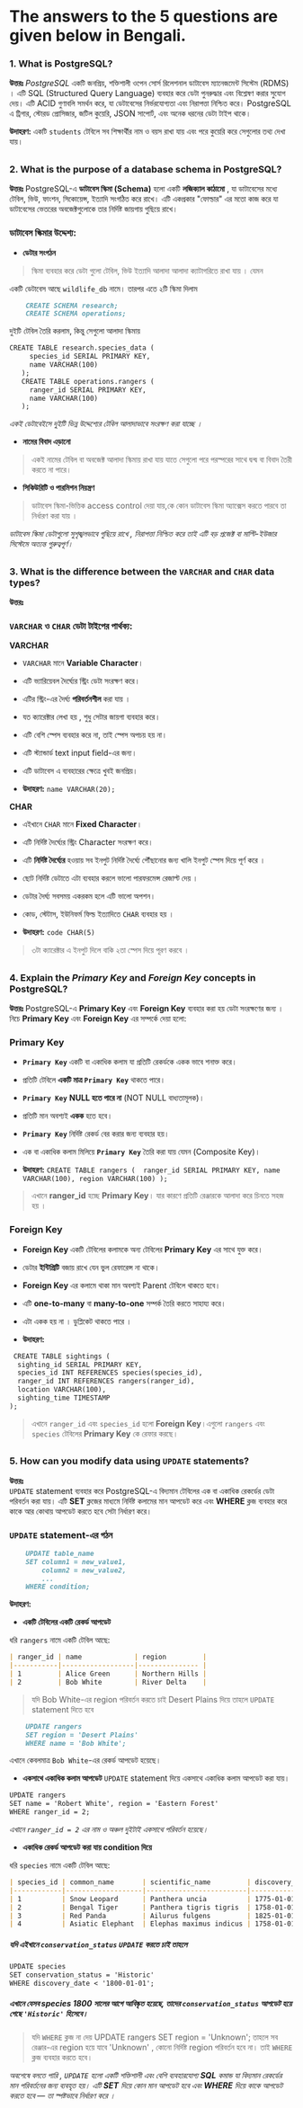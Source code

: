   

# The answers to the 5 questions are given below in Bengali.

### 1. What is PostgreSQL?

**উত্তরঃ**  *PostgreSQL* একটি জনপ্রিয়, শক্তিশালী ওপেন সোর্স রিলেশনাল ডাটাবেস ম্যানেজমেন্ট সিস্টেম (RDMS) । এটি SQL (Structured Query Language) ব্যবহার করে ডেটা পুনরুদ্ধার এবং বিশ্লেষণ করার সুযোগ দেয়। এটি ACID গুণাবলি সমর্থন করে, যা ডেটাবেসের নির্ভরযোগ্যতা এবং নিরাপত্তা নিশ্চিত করে। PostgreSQL এ ট্রিগার, স্টোরড প্রোসিজার, জটিল কুয়েরি, JSON সাপোর্ট, এবং অনেক ধরনের ডেটা টাইপ থাকে।

**উদাহরণ:** একটি `students` টেবিলে সব শিক্ষার্থীর নাম ও বয়স রাখা যায় এবং পরে কুয়েরি করে সেগুলোর তথ্য দেখা যায়।
##

### 2. What is the purpose of a database schema in PostgreSQL?

**উত্তরঃ** PostgreSQL-এ **ডাটাবেস  স্কিমা (Schema)** হলো একটি **লজিক্যাল কাঠামো** , যা ডাটাবেসের মধ্যে টেবিল, ভিউ, ফাংশন, সিকোয়েন্স, ইত্যাদি সংগঠিত করে রাখে। এটি একপ্রকার "ফোল্ডার" এর মতো কাজ করে যা ডাটাবেসের ভেতরের অবজেক্টগুলোকে তার নির্দিষ্ট জায়গায় গুছিয়ে রাখে।

### **ডাটাবেস স্কিমার উদ্দেশ্য:** 

 - **ডেটার সংগঠন** 

 > স্কিমা ব্যবহার করে ডেটা গুলো  টেবিল, ভিউ ইত্যাদি আলাদা আলাদা ক্যাটাগরিতে রাখা যায় । যেমন 
 
একটি ডেটাবেস আছে `wildlife_db` নামে।  তারপর এতে ২টি স্কিমা দিলাম   

```markdown
    CREATE SCHEMA research;
    CREATE SCHEMA operations;
 ```   
 
 দুইটি টেবিল তৈরি করলাম, কিন্তু সেগুলো আলাদা স্কিমায়
 ```markdown
 CREATE TABLE research.species_data (
      species_id SERIAL PRIMARY KEY,
      name VARCHAR(100)
    );
    CREATE TABLE operations.rangers (
      ranger_id SERIAL PRIMARY KEY,
      name VARCHAR(100)
    );
 ```
 
*একই ডেটাবেইসে দুইটি ভিন্ন উদ্দেশ্যের টেবিল আলাদাভাবে সংরক্ষণ করা যাচ্ছে ।*

 
 - **নামের বিবাদ এড়ানো**

> একই নামের টেবিল বা অবজেক্ট আলাদা স্কিমায় রাখা যায় যাতে সেগুলো পরে পরস্পরের সাথে দ্বন্দ্ব বা বিবাদ তৈরী করতে না পারে।
 
 - **সিকিউরিটি ও পারমিশন নিয়ন্ত্রণ**
> ডাটাবেস স্কিমা-ভিত্তিক access control দেয়া যায়,কে কোন ডাটাবেস স্কিমা অ্যাক্সেস করতে পারবে তা নির্ধারণ করা যায় ।

*ডাটাবেস স্কিমা ডেটাগুলো সুশৃঙ্খলভাবে গুছিয়ে রাখে , নিরাপত্তা নিশ্চিত করে তাই এটি  বড় প্রজেক্ট বা মাল্টি-ইউজার সিস্টেমে অত্যন্ত গুরুত্বপূর্ণ।*
 
 ##
### 3. What is the difference between the `VARCHAR` and `CHAR` data types?

**উত্তরঃ**  
### `VARCHAR` ও `CHAR` ডেটা টাইপের পার্থক্য:

 **VARCHAR**

 - `VARCHAR`  মানে **Variable Character**।
 
 - এটি ভ্যারিয়েবল দৈর্ঘ্যের স্ট্রিং ডেটা সংরক্ষণ করে।
 
 - এটির স্ট্রিং-এর দৈর্ঘ্য **পরিবর্তনশীল** করা যায় ।
 
 - যত ক্যারেক্টার লেখা হয় , শুধু সেটার জায়গা ব্যবহার করে।

 - এটি বেশি স্পেস ব্যবহার করে না, তাই স্পেস অপচয় হয় না।

 - এটি স্ট্যান্ডার্ড text input field-এর  জন্য। 
 
 - এটি ডাটাবেস এ ব্যবহারের ক্ষেত্রে  খুবই জনপ্রিয়।

 - **উদাহরণ:** `name VARCHAR(20);`



**CHAR**

- এইখানে `CHAR` মানে **Fixed Character**।

- এটি নির্দিষ্ট দৈর্ঘ্যের স্ট্রিং Character সংরক্ষণ করে।

- এটি **নির্দিষ্ট দৈর্ঘ্যের** হওয়ায় সব ইনপুট নির্দিষ্ট দৈর্ঘ্যে পৌঁছানোর জন্য খালি ইনপুট স্পেস দিয়ে পূর্ণ করে ।

- ছোট নির্দিষ্ট ডেটাতে এটা ব্যবহার করলে ভালো পারফরমেন্স রেজাল্ট দেয় ।

- ডেটার দৈর্ঘ্য সবসময় একরকম হলে এটি ভালো অপশন।

- কোড, স্টেটাস, ইউনিফর্ম ফিল্ড ইত্যাদিতে `CHAR` ব্যবহার হয় ।

- **উদাহরণ:**
 `code CHAR(5)`  
> ৩টা  ক্যারেক্টার  এ ইনপুট দিলে বাকি ২তা স্পেস দিয়ে পূরণ করবে ।

##


### 4.  Explain the *Primary Key* and *Foreign Key* concepts in PostgreSQL?

**উত্তরঃ**  PostgreSQL-এ **Primary Key** এবং **Foreign Key** ব্যবহার করা হয় ডেটা সংরক্ষণের জন্য । নিচে **Primary Key** এবং **Foreign Key** এর সম্পর্কে দেয়া হলো:

### **Primary Key**

 - **`Primary Key`** একটি বা একাধিক কলাম যা প্রতিটি রেকর্ডকে একক ভাবে শনাক্ত করে।
 
 - প্রতিটি টেবিলে **একটি মাত্র `Primary Key`** থাকতে পারে।
 - **`Primary Key`** **NULL হতে পারে না** (NOT NULL বাধ্যতামূলক)।
 
 - প্রতিটি মান অবশ্যই **একক** হতে হবে।

 - **`Primary Key`**  নির্দিষ্ট রেকর্ড বের করার জন্য ব্যবহার হয়।

 - এক বা একাধিক কলাম মিলিয়ে **`Primary Key`** তৈরি করা যায় যেমন (Composite Key)।
 
 - **উদাহরণ:** 
`CREATE TABLE rangers (  ranger_id SERIAL PRIMARY KEY, name VARCHAR(100), region VARCHAR(100) );`

> এখানে **ranger_id** হচ্ছে **Primary Key**। যার কারণে প্রতিটি রেঞ্জারকে আলাদা করে চিনতে সহজ হয় ।


### **Foreign Key**

 - **Foreign Key** একটি টেবিলের কলামকে অন্য টেবিলের **Primary Key** এর সাথে যুক্ত করে।
 
 
 -  ডেটার **ইন্টিগ্রিটি** বজায় রাখে যেন ভুল রেফারেন্স না থাকে।
 
 
 - **Foreign Key** এর  কলামে থাকা মান অবশ্যই Parent টেবিলে থাকতে হবে।
 
 
 - এটি **one-to-many** বা **many-to-one** সম্পর্ক তৈরি করতে সাহায্য করে।
 
 
 - এটা একক হয় না । ডুপ্লিকেট থাকতে পারে ।
 
 

 - **উদাহরণ:** 
```markdown 
 CREATE TABLE sightings (
  sighting_id SERIAL PRIMARY KEY,
  species_id INT REFERENCES species(species_id),
  ranger_id INT REFERENCES rangers(ranger_id),
  location VARCHAR(100),
  sighting_time TIMESTAMP
);
```

> এখানে `ranger_id` এবং `species_id` হলো **Foreign Key**।এগুলো `rangers`
> এবং `species` টেবিলের **Primary Key** কে রেফার করছে।

##


### 5. How can you modify data using `UPDATE` statements?
 
 **উত্তরঃ**  
 `UPDATE` statement ব্যবহার করে PostgreSQL-এ বিদ্যমান টেবিলের এক বা একাধিক রেকর্ডের ডেটা পরিবর্তন করা যায়। এটি **SET** ক্লজের মাধ্যমে নির্দিষ্ট কলামের মান আপডেট করে এবং **WHERE** ক্লজ ব্যবহার করে কাকে আর কোথায় আপডেট করতে হবে সেটা নির্ধারণ করে।

### **`UPDATE` statement-এর গঠন**

```markdown
    UPDATE table_name
    SET column1 = new_value1,
        column2 = new_value2,
        ...
    WHERE condition;
 ```    

   
**উদাহরণ:**
   
   

 - **একটি টেবিলের একটি রেকর্ড আপডেট**
 
 ধরি `rangers` নামে একটি টেবিল আছে:
 
```markdown
| ranger_id | name             | region         |
|-----------|------------------|--------------- |
| 1         | Alice Green      | Northern Hills |
| 2         | Bob White        | River Delta    |
```    

> যদি  Bob White-এর region পরিবর্তন করতে চাই Desert Plains দিয়ে তাহলে `UPDATE` statement দিতে হবে

```markdown
    UPDATE rangers
    SET region = 'Desert Plains'
    WHERE name = 'Bob White';
```   
এখানে কেবলমাত্র `Bob White`-এর রেকর্ড আপডেট হয়েছে। 

 
 - **একসাথে একাধিক কলাম আপডেট**
 `UPDATE` statement দিয়ে একসাথে একাধিক কলাম আপডেট করা যায়।
 ```markdown
 UPDATE rangers
SET name = 'Robert White', region = 'Eastern Forest'
WHERE ranger_id = 2;
```

*এখানে `ranger_id = 2` এর নাম ও অঞ্চল দুইটাই একসাথে পরিবর্তন হয়েছে।*



 - **একাধিক রেকর্ড আপডেট করা যায় condition দিয়ে**
 
  ধরি `species` নামে একটি টেবিল আছে:
 ```markdown
| species_id | common_name       | scientific_name         | discovery_date | conservation_status |
|------------|-------------------|-------------------------|----------------|---------------------|
| 1          | Snow Leopard      | Panthera uncia          | 1775-01-01     | Endangered          |
| 2          | Bengal Tiger      | Panthera tigris tigris  | 1758-01-01     | Endangered          |
| 3          | Red Panda         | Ailurus fulgens         | 1825-01-01     | Vulnerable          |
| 4          | Asiatic Elephant  | Elephas maximus indicus | 1758-01-01     | Endangered          |

```

##### যদি এইখানে `conservation_status` `UPDATE` করতে চাই  তাহলে

```markdown
UPDATE species
SET conservation_status = 'Historic'
WHERE discovery_date < '1800-01-01';
```

##### এখানে যেসব species 1800 সালের আগে আবিষ্কৃত হয়েছে, তাদের `conservation_status` আপডেট হয়ে গেছে `'Historic'` হিসেবে।


> যদি `WHERE` ক্লজ না দেয় 
>  UPDATE rangers SET region = 'Unknown'; 
>  তাহলে সব রেঞ্জার-এর region হয়ে যাবে 'Unknown' , কোনো নির্দিষ্ট region পরিবর্তন হবে না। তাই `WHERE` ক্লজ  ব্যবহার করতে হবে।



*অবশেষে  বলতে পারি , `UPDATE` হলো একটি শক্তিশালী এবং বেশি ব্যবহারযোগ্য **SQL** কমান্ড যা বিদ্যমান রেকর্ডের মান পরিবর্তনের জন্য ব্যবহৃত হয়।     এটি **SET** দিয়ে কোন মান আপডেট হবে এবং **WHERE** দিয়ে কাকে আপডেট করতে হবে — তা স্পষ্টভাবে নির্ধারণ করে ।*